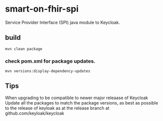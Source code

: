 # smart-on-fhir-spi

Service Provider Interface (SPI) java module to Keycloak.

## build

```mvn clean package```

### check pom.xml for package updates.

```mvn versions:display-dependency-updates```

## Tips

When upgrading to be compatible to newer major releaase of Keycloak
Update all the packages to match the package versions, as best as possible
to the release of keyloak as at the release branch at github.com/keyloak/keycloak

